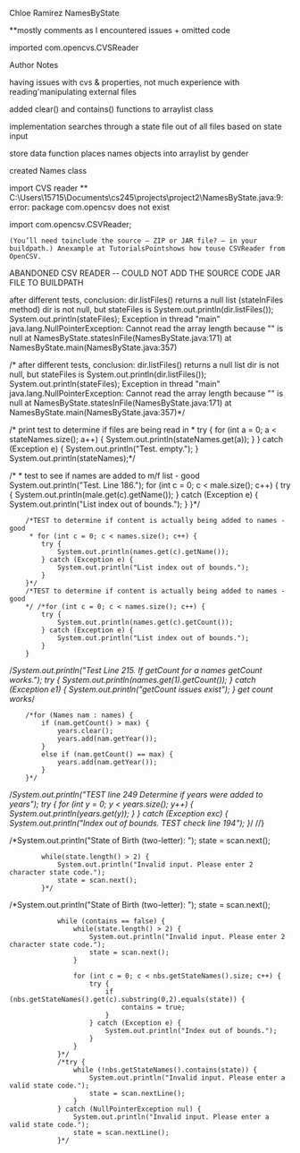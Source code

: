Chloe Ramirez NamesByState

**mostly comments as I encountered issues + omitted code

imported com.opencvs.CVSReader








Author Notes

having issues with cvs & properties, not much experience with reading'manipulating external files

added clear() and contains() functions to arraylist class

implementation searches through a state file out of all files based on state input

store data function places names objects into arraylist by gender

created Names class

import CVS reader ** C:\Users\15715\Documents\cs245\projects\project2\NamesByState.java:9: error: package com.opencsv does not exist

import com.opencsv.CSVReader;

	(You’ll need toinclude the source — ZIP or JAR file? — in your buildpath.) Anexample at TutorialsPointshows how touse CSVReader from OpenCSV.

ABANDONED CSV READER -- COULD NOT ADD THE SOURCE CODE JAR FILE TO BUILDPATH

after different tests, conclusion: dir.listFiles() returns a null list (stateInFiles method)
		dir is not null, but stateFiles is
		System.out.println(dir.listFiles());
		System.out.println(stateFiles);
		Exception in thread "main" java.lang.NullPointerException: Cannot read the array length because "<local5>" is null
        at NamesByState.statesInFile(NamesByState.java:171)
        at NamesByState.main(NamesByState.java:357)

/* after different tests, conclusion: dir.listFiles() returns a null list
		dir is not null, but stateFiles is
		System.out.println(dir.listFiles());
		System.out.println(stateFiles);
		Exception in thread "main" java.lang.NullPointerException: Cannot read the array length because "<local5>" is null
        at NamesByState.statesInFile(NamesByState.java:171)
        at NamesByState.main(NamesByState.java:357)*/

/* print test to determine if files are being read in
		 * try {
			for (int a = 0; a < stateNames.size(); a++) {
				System.out.println(stateNames.get(a));
			}
		} catch (Exception e) {
			System.out.println("Test. empty.");
		}
		System.out.println(stateNames);*/

/*
		 * test to see if names are added to m/f list - good
		System.out.println("Test. Line 186.");
		for (int c = 0; c < male.size(); c++) {
			try {
				System.out.println(male.get(c).getName());
			} catch (Exception e) {
				System.out.println("List index out of bounds.");
			}
		}*/
		
		/*TEST to determine if content is actually being added to names - good
		 * for (int c = 0; c < names.size(); c++) {
			try {
				System.out.println(names.get(c).getName());
			} catch (Exception e) {
				System.out.println("List index out of bounds.");
			}
		}*/
		/*TEST to determine if content is actually being added to names - good
		*/ /*for (int c = 0; c < names.size(); c++) {
			try {
				System.out.println(names.get(c).getCount());
			} catch (Exception e) {
				System.out.println("List index out of bounds.");
			}
		}

/*System.out.println("Test Line 215. If getCount for a names getCount works.");
		try {
			System.out.println(names.get(1).getCount());
		} catch (Exception e1) {
			System.out.println("getCount issues exist");
		} get count works*/
		
		/*for (Names nam : names) {
			if (nam.getCount() > max) {
				years.clear();
				years.add(nam.getYear());
			}
			else if (nam.getCount() == max) {
				years.add(nam.getYear());
			}
		}*/

/*System.out.println("TEST line 249 Determine if years were added to years");
		try {
			for (int y = 0; y < years.size(); y++) {
				System.out.println(years.get(y));
			}
		} catch (Exception exc) {
			System.out.println("Index out of bounds. TEST check line 194");
		}*/
		//}

/*System.out.println("State of Birth (two-letter): ");
			state = scan.next();
			
			while(state.length() > 2) {
				System.out.println("Invalid input. Please enter 2 character state code.");
				state = scan.next();
			}*/

/*System.out.println("State of Birth (two-letter): ");
				state = scan.next();
				
				while (contains == false) {
					while(state.length() > 2) {
						System.out.println("Invalid input. Please enter 2 character state code.");
						state = scan.next();
					}
					
					for (int c = 0; c < nbs.getStateNames().size; c++) {
						try {
							if (nbs.getStateNames().get(c).substring(0,2).equals(state)) {
								contains = true;
							}
						} catch (Exception e) {
							System.out.println("Index out of bounds.");
						}
					}
				}*/
				/*try {
					while (!nbs.getStateNames().contains(state)) {
						System.out.println("Invalid input. Please enter a valid state code.");
						state = scan.nextLine();
					}
				} catch (NullPointerException nul) {
					System.out.println("Invalid input. Please enter a valid state code.");
					state = scan.nextLine();
				}*/